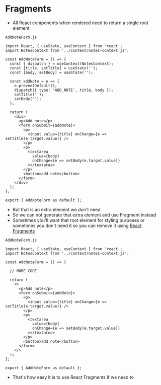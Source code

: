 # Fragments
* All React components when rendered need to return a single root element

`AddNoteForm.js`

```
import React, { useState, useContext } from 'react';
import NotesContext from '../context/notes-context.js';

const AddNoteForm = () => {
  const { dispatch } = useContext(NotesContext);
  const [title, setTitle] = useState('');
  const [body, setBody] = useState('');

  const addNote = e => {
    e.preventDefault();
    dispatch({ type: 'ADD_NOTE', title, body });
    setTitle('');
    setBody('');
  };

  return (
    <div>
      <p>Add note</p>
      <form onSubmit={addNote}>
        <p>
          <input value={title} onChange={e => setTitle(e.target.value)} />
        </p>
        <p>
          <textarea
            value={body}
            onChange={e => setBody(e.target.value)}
          ></textarea>
        </p>
        <button>add note</button>
      </form>
    </div>
  );
};

export { AddNoteForm as default };
```

* But that is an extra element we don't need
* So we can not generate that extra element and use Fragment instead
* Sometimes you'll want that root element for styling purposes or sometimes you don't need it so you can remove it using [React Fragments](https://reactjs.org/docs/react-api.html#reactfragment)

`AddNoteForm.js`

```
import React, { useState, useContext } from 'react';
import NotesContext from '../context/notes-context.js';

const AddNoteForm = () => {

  // MORE CODE

  return (
    <>
      <p>Add note</p>
      <form onSubmit={addNote}>
        <p>
          <input value={title} onChange={e => setTitle(e.target.value)} />
        </p>
        <p>
          <textarea
            value={body}
            onChange={e => setBody(e.target.value)}
          ></textarea>
        </p>
        <button>add note</button>
      </form>
    </>
  );
};

export { AddNoteForm as default };
```

* That's how easy it is to use React Fragments if we need to

